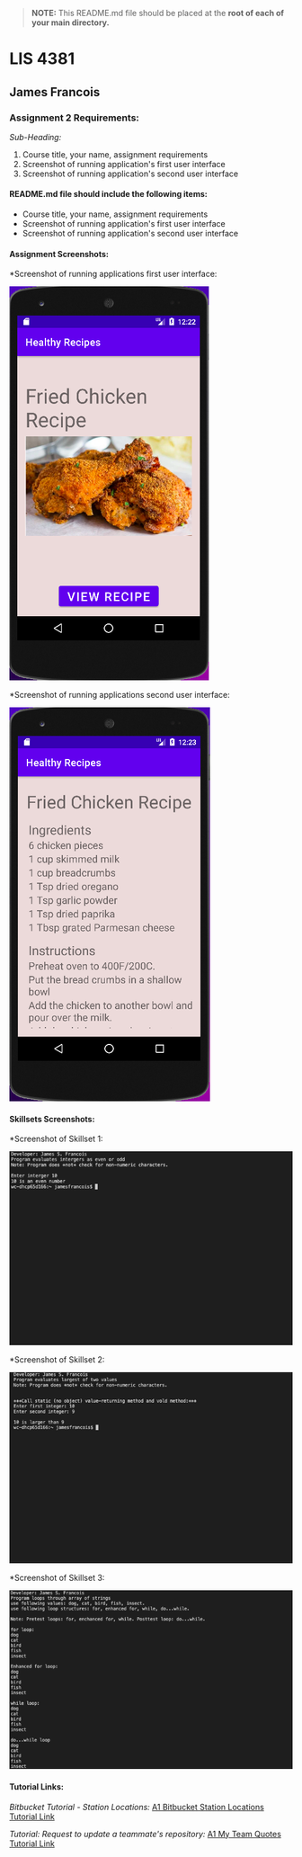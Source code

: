> **NOTE:** This README.md file should be placed at the **root of each of your main directory.**

# LIS 4381 

## James Francois

### Assignment 2 Requirements:

*Sub-Heading:*

1. Course title, your name, assignment requirements 
2. Screenshot of running application's first user interface
3. Screenshot of running application's second user interface

#### README.md file should include the following items:

* Course title, your name, assignment requirements 
* Screenshot of running application's first user interface
* Screenshot of running application's second user interface

#### Assignment Screenshots:

*Screenshot of running applications first user interface:

![First user interface Screenshot](img/First.png)

*Screenshot of running applications second user interface:

![Second user interface Screenshot](img/Second.png)


#### Skillsets Screenshots:

*Screenshot of Skillset 1:

![Skillset 1: Even or Odd](img/Skillset1.png)

*Screenshot of Skillset 2:

![Skillset 2: Largest Number](img/Skillset2.png)

*Screenshot of Skillset 3:

![Skillset 1: Arrays & Loops](img/Skillset3.png)





#### Tutorial Links:

*Bitbucket Tutorial - Station Locations:*
[A1 Bitbucket Station Locations Tutorial Link](https://bitbucket.org/username/bitbucketstationlocations/ "Bitbucket Station Locations")

*Tutorial: Request to update a teammate's repository:*
[A1 My Team Quotes Tutorial Link](https://bitbucket.org/username/myteamquotes/ "My Team Quotes Tutorial")